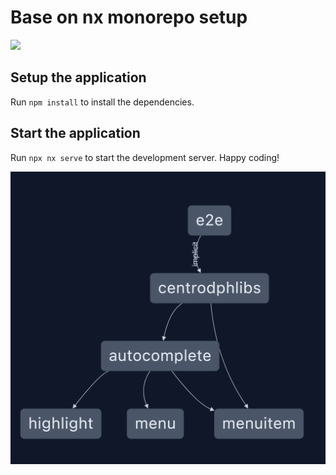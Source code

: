 # Base on nx monorepo setup

<a alt="Nx logo" href="https://nx.dev" target="_blank" rel="noreferrer"><img src="https://raw.githubusercontent.com/nrwl/nx/master/images/nx-logo.png" width="45"></a>

## Setup the application

Run `npm install` to install the dependencies.

## Start the application

Run `npx nx serve` to start the development server. Happy coding!

<img src="./public/graph.1.png" />
